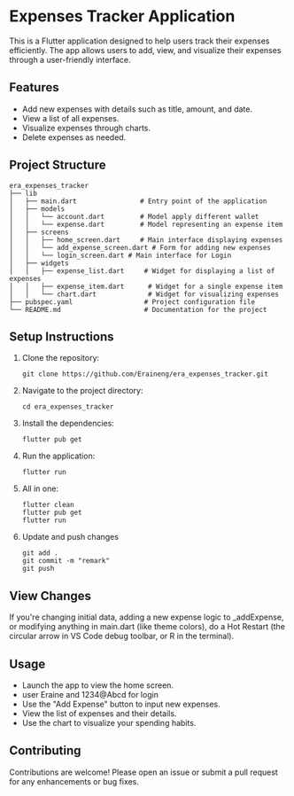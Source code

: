 # Expenses Tracker Application

This is a Flutter application designed to help users track their expenses efficiently. The app allows users to add, view, and visualize their expenses through a user-friendly interface.

## Features

- Add new expenses with details such as title, amount, and date.
- View a list of all expenses.
- Visualize expenses through charts.
- Delete expenses as needed.

## Project Structure

```
era_expenses_tracker
├── lib
│   ├── main.dart                # Entry point of the application
│   ├── models
│   │   └── account.dart         # Model apply different wallet
│   │   └── expense.dart         # Model representing an expense item
│   ├── screens
│   │   ├── home_screen.dart     # Main interface displaying expenses
│   │   └── add_expense_screen.dart # Form for adding new expenses
│   │   └── login_screen.dart # Main interface for Login
│   ├── widgets
│   │   ├── expense_list.dart     # Widget for displaying a list of expenses
│   │   ├── expense_item.dart      # Widget for a single expense item
│   │   └── chart.dart             # Widget for visualizing expenses
├── pubspec.yaml                  # Project configuration file
└── README.md                     # Documentation for the project
```

## Setup Instructions

1. Clone the repository:
   ```
   git clone https://github.com/Eraineng/era_expenses_tracker.git
   ```
2. Navigate to the project directory:
   ```
   cd era_expenses_tracker
   ```
3. Install the dependencies:
   ```
   flutter pub get
   ```
4. Run the application:
   ```
   flutter run
   ```

5. All in one:
   ```
   flutter clean
   flutter pub get
   flutter run
   ```

6. Update and push changes
   ```
   git add .
   git commit -m "remark"
   git push
   ```

## View Changes
If you're changing initial data, adding a new expense logic to _addExpense, or modifying anything in main.dart (like theme colors), do a Hot Restart (the circular arrow in VS Code debug toolbar, or R in the terminal).


## Usage

- Launch the app to view the home screen.
- user Eraine and 1234@Abcd for login
- Use the "Add Expense" button to input new expenses.
- View the list of expenses and their details.
- Use the chart to visualize your spending habits.

## Contributing

Contributions are welcome! Please open an issue or submit a pull request for any enhancements or bug fixes.